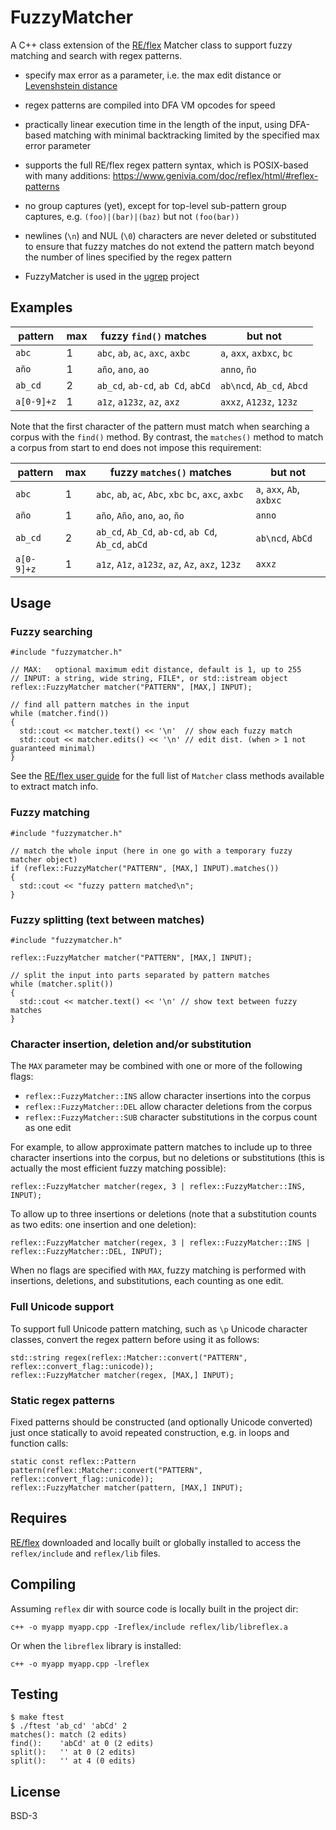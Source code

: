 FuzzyMatcher
============

A C++ class extension of the [RE/flex](https://github.com/Genivia/RE-flex)
Matcher class to support fuzzy matching and search with regex patterns.

- specify max error as a parameter, i.e. the max edit distance or
  [Levenshstein distance](https://en.wikipedia.org/wiki/Levenshtein_distance)

- regex patterns are compiled into DFA VM opcodes for speed

- practically linear execution time in the length of the input, using
  DFA-based matching with minimal backtracking limited by the specified max
  error parameter

- supports the full RE/flex regex pattern syntax, which is POSIX-based with
  many additions: <https://www.genivia.com/doc/reflex/html/#reflex-patterns>

- no group captures (yet), except for top-level sub-pattern group captures,
  e.g. `(foo)|(bar)|(baz)` but not `(foo(bar))`

- newlines (`\n`) and NUL (`\0`) characters are never deleted or substituted
  to ensure that fuzzy matches do not extend the pattern match beyond the
  number of lines specified by the regex pattern

- FuzzyMatcher is used in the [ugrep](https://github.com/Genivia/ugrep) project

Examples
--------

pattern    | max | fuzzy `find()` matches            | but not
---------- | --- | --------------------------------- | -------------------------
`abc`      | 1   | `abc`, `ab`, `ac`, `axc`, `axbc`  | `a`, `axx`, `axbxc`, `bc`
`año`      | 1   | `año`, `ano`, `ao`                | `anno`, `ño`
`ab_cd`    | 2   | `ab_cd`, `ab-cd`, `ab Cd`, `abCd` | `ab\ncd`, `Ab_cd`, `Abcd`
`a[0-9]+z` | 1   | `a1z`, `a123z`, `az`, `axz`       | `axxz`, `A123z`, `123z`

Note that the first character of the pattern must match when searching a corpus
with the `find()` method.  By contrast, the `matches()` method to match a
corpus from start to end does not impose this requirement:

pattern    | max | fuzzy `matches()` matches                            | but not
---------- | --- | ---------------------------------------------------- | -------------------------
`abc`      | 1   | `abc`, `ab`, `ac`, `Abc`, `xbc` `bc`, `axc`, `axbc`  | `a`, `axx`, `Ab`, `axbxc`
`año`      | 1   | `año`, `Año`, `ano`, `ao`, `ño`                      | `anno`
`ab_cd`    | 2   | `ab_cd`, `Ab_Cd`, `ab-cd`, `ab Cd`, `Ab_cd`, `abCd`  | `ab\ncd`, `AbCd`
`a[0-9]+z` | 1   | `a1z`, `A1z`, `a123z`, `az`, `Az`, `axz`, `123z`     | `axxz`

Usage
-----

### Fuzzy searching

    #include "fuzzymatcher.h"

    // MAX:   optional maximum edit distance, default is 1, up to 255
    // INPUT: a string, wide string, FILE*, or std::istream object
    reflex::FuzzyMatcher matcher("PATTERN", [MAX,] INPUT);

    // find all pattern matches in the input
    while (matcher.find())
    {
      std::cout << matcher.text() << '\n'  // show each fuzzy match
      std::cout << matcher.edits() << '\n' // edit dist. (when > 1 not guaranteed minimal)
    }

See the [RE/flex user guide](https://www.genivia.com/doc/reflex/html/#regex-methods)
for the full list of `Matcher` class methods available to extract match info.

### Fuzzy matching

    #include "fuzzymatcher.h"

    // match the whole input (here in one go with a temporary fuzzy matcher object)
    if (reflex::FuzzyMatcher("PATTERN", [MAX,] INPUT).matches())
    {
      std::cout << "fuzzy pattern matched\n";
    }

### Fuzzy splitting (text between matches)

    #include "fuzzymatcher.h"

    reflex::FuzzyMatcher matcher("PATTERN", [MAX,] INPUT);

    // split the input into parts separated by pattern matches
    while (matcher.split())
    {
      std::cout << matcher.text() << '\n' // show text between fuzzy matches
    }

### Character insertion, deletion and/or substitution

The `MAX` parameter may be combined with one or more of the following flags:

- `reflex::FuzzyMatcher::INS` allow character insertions into the corpus
- `reflex::FuzzyMatcher::DEL` allow character deletions from the corpus
- `reflex::FuzzyMatcher::SUB` character substitutions in the corpus count as one edit

For example, to allow approximate pattern matches to include up to three
character insertions into the corpus, but no deletions or substitutions (this
is actually the most efficient fuzzy matching possible):

    reflex::FuzzyMatcher matcher(regex, 3 | reflex::FuzzyMatcher::INS, INPUT);

To allow up to three insertions or deletions (note that a substitution counts
as two edits: one insertion and one deletion):

    reflex::FuzzyMatcher matcher(regex, 3 | reflex::FuzzyMatcher::INS | reflex::FuzzyMatcher::DEL, INPUT);

When no flags are specified with `MAX`, fuzzy matching is performed with
insertions, deletions, and substitutions, each counting as one edit.

### Full Unicode support

To support full Unicode pattern matching, such as `\p` Unicode character
classes, convert the regex pattern before using it as follows:

    std::string regex(reflex::Matcher::convert("PATTERN", reflex::convert_flag::unicode));
    reflex::FuzzyMatcher matcher(regex, [MAX,] INPUT);

### Static regex patterns

Fixed patterns should be constructed (and optionally Unicode converted) just
once statically to avoid repeated construction, e.g. in loops and function
calls:

    static const reflex::Pattern pattern(reflex::Matcher::convert("PATTERN", reflex::convert_flag::unicode));
    reflex::FuzzyMatcher matcher(pattern, [MAX,] INPUT);

Requires
--------

[RE/flex](https://github.com/Genivia/RE-flex) downloaded and locally built or
globally installed to access the `reflex/include` and `reflex/lib` files.

Compiling
---------

Assuming `reflex` dir with source code is locally built in the project dir:

    c++ -o myapp myapp.cpp -Ireflex/include reflex/lib/libreflex.a

Or when the `libreflex` library is installed:

    c++ -o myapp myapp.cpp -lreflex

Testing
-------

    $ make ftest
    $ ./ftest 'ab_cd' 'abCd' 2
    matches(): match (2 edits)
    find():    'abCd' at 0 (2 edits)
    split():   '' at 0 (2 edits)
    split():   '' at 4 (0 edits)

License
-------

BSD-3
